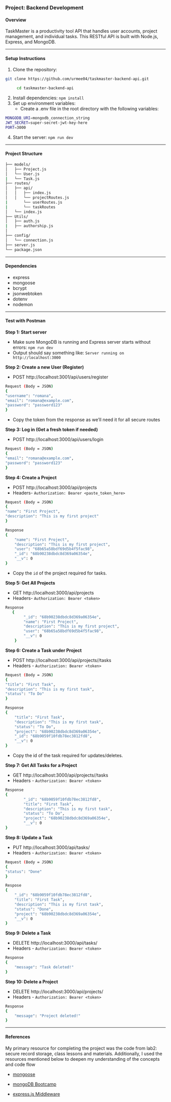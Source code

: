 ### Project: Backend Development

#### Overview

TaskMaster is a productivity tool API that handles user accounts, project management, and individual tasks. This RESTful API is built with Node.js, Express, and MongoDB.

---

#### Setup Instructions

1. Clone the repository:

```bash
git clone https://github.com/urmee04/taskmaster-backend-api.git

     cd taskmaster-backend-api
```

2.  Install dependencies:
    `npm install`
3.  Set up environment variables:
    - Create a .env file in the root directory with the following variables:

```bash
MONGODB_URI=mongodb_connection_string
JWT_SECRET=super-secret-jwt-key-here
PORT=3000
```

4. Start the server:
   `npm run dev`

---

#### Project Structure

```bash
├── models/
│   ├── Project.js
│   └── User.js
|   └── Task.js
├── routes/
│   ├── api/
│   │   ├── index.js
│   │   └── projectRoutes.js
|       └── userRoutes.js
|       └── taskRoutes
│   └── index.js
├── Utils/
│   ├── auth.js
|   ├── authorship.js
│
├── config/
│   └── connection.js
├── server.js
└── package.json
```

---

#### Dependencies

- express
- mongoose
- bcrypt
- jsonwebtoken
- dotenv
- nodemon

---

#### Test with Postman

**Step 1: Start server**

- Make sure MongoDB is running and Express server starts without errors: `npm run dev`
- Output should say something like:
  `Server running on http://localhost:3000`

**Step 2: Create a new User (Register)**

- POST http://localhost:3001/api/users/register

```bash
Request (Body = JSON)
{
"username": "romana",
"email": "romana@example.com",
"password": "password123"
}
```

- Copy the token from the response as we’ll need it for all secure routes

**Step 3: Log in (Get a fresh token if needed)**

- POST http://localhost:3000/api/users/login

```bash
Request (Body = JSON)
{
"email": "romana@example.com",
"password": "password123"
}
```

**Step 4: Create a Project**

- POST http://localhost:3000/api/projects
- Headers- `Authorization: Bearer <paste_token_here>`

```bash
Request (Body = JSON)
{
"name": "First Project",
"description": "This is my first project"
}
```

```bash
Response
{
    "name": "First Project",
    "description": "This is my first project",
    "user": "68b65a58bdf69d5b4f5fac98",
    "_id": "68b90238dbdc8d369a06354e",
    "__v": 0
}
```
- Copy the `id` of the project required for tasks.

**Step 5: Get All Projects**

- GET http://localhost:3000/api/projects
- Headers- `Authorization: Bearer <token>`

```bash
Response
   {
        "_id": "68b90238dbdc8d369a06354e",
        "name": "First Project",
        "description": "This is my first project",
        "user": "68b65a58bdf69d5b4f5fac98",
        "__v": 0
    }
```

**Step 6: Create a Task under Project**

- POST http://localhost:3000/api/projects/<projectId>/tasks
- Headers - `Authorization: Bearer <token>`

```bash
Request (Body = JSON)
{
"title": "First Task",
"description": "This is my first task",
"status": "To Do"
}
```

```bash
Response
{
    "title": "First Task",
    "description": "This is my first task",
    "status": "To Do",
    "project": "68b90238dbdc8d369a06354e",
    "_id": "68b9059f10fdb78ec3812fd8",
    "__v": 0
}
```

- Copy the id of the task required for updates/deletes.

**Step 7: Get All Tasks for a Project**

- GET http://localhost:3000/api/projects/<projectId>/tasks
- Headers - `Authorization: Bearer <token>`

```bash
Response
{
        "_id": "68b9059f10fdb78ec3812fd8",
        "title": "First Task",
        "description": "This is my first task",
        "status": "To Do",
        "project": "68b90238dbdc8d369a06354e",
        "__v": 0
}
```

**Step 8: Update a Task**

- PUT http://localhost:3000/api/tasks/<taskId>
- Headers - `Authorization: Bearer <token>`

```bash
Request (Body = JSON)
{
"status": "Done"
}
```

```bash
Respose
{
    "_id": "68b9059f10fdb78ec3812fd8",
    "title": "First Task",
    "description": "This is my first task",
    "status": "Done",
    "project": "68b90238dbdc8d369a06354e",
    "__v": 0
}
```

**Step 9: Delete a Task**

- DELETE http://localhost:3000/api/tasks/<taskId>
- Headers - `Authorization: Bearer <token>`

```bash
Response
{
    "message": "Task deleted!"
}
```

**Step 10: Delete a Project**

- DELETE http://localhost:3000/api/projects/<projectId>
- Headers - `Authorization: Bearer <token>`

```bash
Response
{
    "message": "Project deleted!"
}
```
---

#### References

My primary resource for completing the project was the code from lab2: secure record storage, class lessons and materials. Additionally, I used the resources mentioned below to deepen my understanding of the concepts and code flow

- [mongoose](https://developer.mozilla.org/en-US/docs/Learn_web_development/Extensions/Server-side/Express_Nodejs/mongoose)

- [mongoDB Bootcamp](https://generalmotors.udemy.com/course/nodejs-express-mongodb-bootcamp/learn/lecture/15065064#overview)

- [express.js Middleware](https://expressjs.com/en/guide/using-middleware.html)

